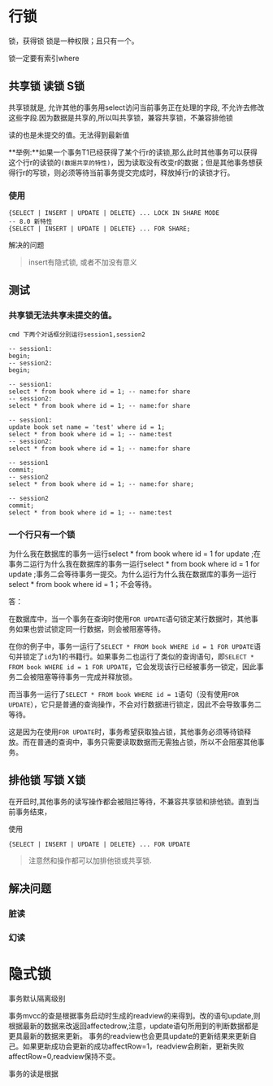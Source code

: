 # 行锁

锁，获得锁 锁是一种权限；且只有一个。

锁一定要有索引where

## 共享锁 读锁 S锁

共享锁就是, 允许其他的事务用select访问当前事务正在处理的字段, 不允许去修改这些字段.因为数据是共享的,所以叫共享锁，兼容共享锁，不兼容排他锁

读的也是未提交的值。无法得到最新值



**举例:**如果一个事务T1已经获得了某个行r的读锁,那么此时其他事务可以获得这个行r的读锁的`(数据共享的特性)`，因为读取没有改变r的数据；但是其他事务想获得行r的写锁，则必须等待当前事务提交完成时，释放掉行r的读锁才行。

### 使用

```mysql
{SELECT | INSERT | UPDATE | DELETE} ... LOCK IN SHARE MODE
-- 8.0 新特性
{SELECT | INSERT | UPDATE | DELETE} ... FOR SHARE;
```



解决的问题



> insert有隐式锁, 或者不加没有意义

## 测试

### 共享锁无法共享未提交的值。

```mysql
cmd 下两个对话框分别运行session1,session2

-- session1:
begin;
-- session2:
begin;

-- session1:
select * from book where id = 1; -- name:for share
-- session2:
select * from book where id = 1; -- name:for share

-- session1:
update book set name = 'test' where id = 1;
select * from book where id = 1; -- name:test
-- session2:
select * from book where id = 1; -- name:for share

-- session1
commit;
-- session2
select * from book where id = 1; -- name:for share;

-- session2
commit;
select * from book where id = 1; -- name:test
```

### 一个行只有一个锁

为什么我在数据库的事务一运行select * from book where id = 1 for update  ;在事务二运行为什么我在数据库的事务一运行select * from book where id = 1 for update  ;事务二会等待事务一提交。为什么运行为什么我在数据库的事务一运行select * from book where id = 1；不会等待。

答：

在数据库中，当一个事务在查询时使用`FOR UPDATE`语句锁定某行数据时，其他事务如果也尝试锁定同一行数据，则会被阻塞等待。

在你的例子中，事务一运行了`SELECT * FROM book WHERE id = 1 FOR UPDATE`语句并锁定了`id`为1的书籍行。如果事务二也运行了类似的查询语句，即`SELECT * FROM book WHERE id = 1 FOR UPDATE`，它会发现该行已经被事务一锁定，因此事务二会被阻塞等待事务一完成并释放锁。

而当事务一运行了`SELECT * FROM book WHERE id = 1`语句（没有使用`FOR UPDATE`），它只是普通的查询操作，不会对行数据进行锁定，因此不会导致事务二等待。

这是因为在使用`FOR UPDATE`时，事务希望获取独占锁，其他事务必须等待锁释放。而在普通的查询中，事务只需要读取数据而无需独占锁，所以不会阻塞其他事务。

## 排他锁 写锁 X锁

在开启时,其他事务的读写操作都会被阻拦等待，不兼容共享锁和排他锁。直到当前事务结束，

使用

```mysql
{SELECT | INSERT | UPDATE | DELETE} ... FOR UPDATE
```





> 注意然和操作都可以加排他锁或共享锁.



## 解决问题

### 脏读



### 幻读



# 隐式锁

事务默认隔离级别

事务mvcc的查是根据事务启动时生成的readview的来得到。改的语句update,则根据最新的数据来改返回affectedrow,注意，update语句所用到的判断数据都是更具最新的数据来更新。 事务的readview也会更具update的更新结果来更新自己。如果更新成功会更新的成功affectRow=1，readview会刷新，更新失败affectRow=0,readview保持不变。

事务的读是根据
